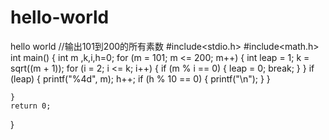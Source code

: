 # hello-world
hello world
//输出101到200的所有素数
#include<stdio.h>
#include<math.h>
int main()
{
	int m ,k,i,h=0;
	for (m = 101; m <= 200; m++)
	{
		int leap = 1;
		k = sqrt((m + 1));
		for (i = 2; i <= k; i++)
		{
			if (m % i == 0)
			{
				leap = 0;
				break;
			}
		}
			if (leap)
			{
				printf("%4d", m);
				h++;
				if (h % 10 == 0)
				{
					printf("\n");
				}
			}
		
	}
	return 0;
}

